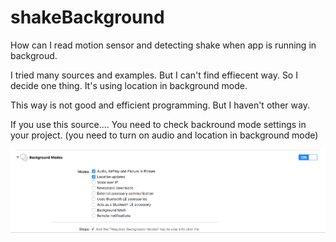 # shakeBackground

How can I read motion sensor and detecting shake when app is running in backgroud.

I tried many sources and examples. But I can't find effiecent way. So I decide one thing. It's using location in background mode. 

This way is not good and efficient programming. But I haven't other way. 

If you use this source....
You need to check backround mode settings in your project. (you need to turn on audio and location in background mode)

![GitHub Logo](shakeBackground/Screen%20Shot%202016-04-22%20at%207.03.51%20PM.png)

